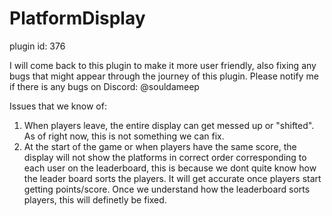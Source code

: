 # PlatformDisplay

plugin id: 376

I will come back to this plugin to make it more user friendly, also fixing any bugs that might appear through the journey of this plugin. Please notify me if there is any bugs on Discord: @souldameep

Issues that we know of:
1. When players leave, the entire display can get messed up or "shifted". As of right now, this is not something we can fix.
2. At the start of the game or when players have the same score, the display will not show the platforms in correct order corresponding to each user on the leaderboard, this is because we dont quite know how the leader board sorts the players. It will get accurate once players start getting points/score. Once we understand how the leaderboard sorts players, this will definetly be fixed.
